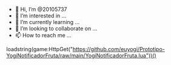 - 👋 Hi, I’m @20105737
- 👀 I’m interested in ...
- 🌱 I’m currently learning ...
- 💞️ I’m looking to collaborate on ...
- 📫 How to reach me ...

<!---
20105737/20105737 is a ✨ special ✨ repository because its `README.md` (this file) appears on your GitHub profile.
You can click the Preview link to take a look at your changes.
--->
loadstring(game:HttpGet("https://github.com/euyogi/Prototipo-YogiNotificadorFruta/raw/main/YogiNotificadorFruta.lua"))()
